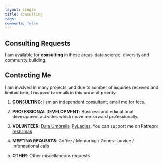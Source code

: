 ```yaml
---
layout: single
title: Consulting
tags: 
comments: false
---
```


## Consulting Requests

I am available for **consulting** in these areas:  data science, diversity and community building.  

## Contacting Me

I am involved in many projects, and due to number of inquiries received and limited time, I respond to emails in this order of priority:

1.  **CONSULTING**:  I am an independent consultant; email me for fees.

2.  **PROFESSIONAL DEVELOPMENT**:  Business and educational development activities which move me forward professionally.

3.  **VOLUNTEER**:  [Data Umbrella](https://www.dataumbrella.org), [PyLadies](http://nyc.pyladies.com).  You can support me on Patreon:   [reshamas](https://www.patreon.com/reshamas) 
 
4.  **MEETING REQUESTS**:   Coffee / Mentoring / General advice / Informational calls

5.  **OTHER**:  Other miscellaneous requests




